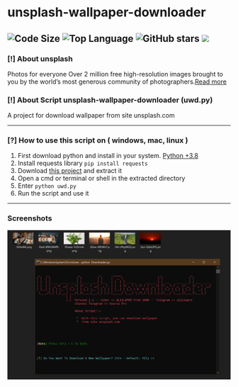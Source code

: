 # unsplash-wallpaper-downloader
![Code Size](https://img.shields.io/github/languages/code-size/aliilapro/unsplash-wallpaper-downloader) ![Top Language](https://img.shields.io/github/languages/top/aliilapro/unsplash-wallpaper-downloader) ![GitHub stars](https://img.shields.io/github/stars/aliilapro/unsplash-wallpaper-downloader) ![](https://img.shields.io/badge/The%20Long%20Hope-%F0%9F%98%8E%E2%9C%8C-green)
--------------------------------------------------------------------

### [!] About unsplash
Photos for everyone
Over 2 million free high-resolution images brought to you by the world’s most generous community of photographers.[Read more](https://unsplash.com/about)

### [!] About Script unsplash-wallpaper-downloader (uwd.py)
A project for download wallpaper from site unsplash.com

--------------------------------------------------------------------
### [?] How to use this script on ( windows, mac, linux )
1. First download python and install in your system. [Python +3.8](https://www.python.org/downloads/)
2. Install requests library `pip install requests`
3. Download [this project](https://codeload.github.com/ALIILAPRO/unsplash-wallpaper-downloader/zip/main) and extract it
4. Open a cmd or terminal or shell in the extracted directory
5. Enter `python uwd.py`
6. Run the script and use it
--------------------------------------------------------------------
### Screenshots
![](https://github.com/IHosseini083/unsplash-wallpaper-downloader/blob/main/sc/sc%20(1).png)

